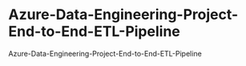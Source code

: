 # Azure-Data-Engineering-Project-End-to-End-ETL-Pipeline
Azure-Data-Engineering-Project-End-to-End-ETL-Pipeline
